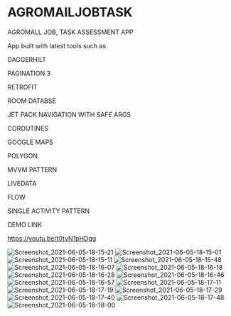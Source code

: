 # AGROMAILJOBTASK
AGROMALL JOB,  TASK ASSESSMENT APP

App built with latest tools such as 

DAGGERHILT

PAGINATION 3

RETROFIT

ROOM DATABSE

JET PACK NAVIGATION WITH SAFE ARGS 

COROUTINES

GOOGLE MAPS 

POLYGON

MVVM PATTERN

LIVEDATA

FLOW

SINGLE ACTIVITY PATTERN

DEMO LINK

https://youtu.be/t0tyN1pHDgg


![Screenshot_2021-06-05-18-15-21](https://user-images.githubusercontent.com/44091450/120900068-d06f3b80-c5e7-11eb-91f2-78b2482a648d.png)
![Screenshot_2021-06-05-18-15-01](https://user-images.githubusercontent.com/44091450/120900075-d238ff00-c5e7-11eb-835f-356be4a516d1.png)
![Screenshot_2021-06-05-18-15-11](https://user-images.githubusercontent.com/44091450/120900077-d36a2c00-c5e7-11eb-8435-01f396174c39.png)
![Screenshot_2021-06-05-18-15-48](https://user-images.githubusercontent.com/44091450/120900081-d533ef80-c5e7-11eb-891c-c609981fdcd6.png)
![Screenshot_2021-06-05-18-16-07](https://user-images.githubusercontent.com/44091450/120900084-d8c77680-c5e7-11eb-9192-2156cf20ec78.png)
![Screenshot_2021-06-05-18-16-18](https://user-images.githubusercontent.com/44091450/120900092-e11fb180-c5e7-11eb-80fd-73e3bd82a72d.png)
![Screenshot_2021-06-05-18-16-28](https://user-images.githubusercontent.com/44091450/120900095-e2e97500-c5e7-11eb-9d17-ed2bf8ed6714.png)
![Screenshot_2021-06-05-18-16-46](https://user-images.githubusercontent.com/44091450/120900100-e5e46580-c5e7-11eb-9518-205ea7d17a52.png)
![Screenshot_2021-06-05-18-16-57](https://user-images.githubusercontent.com/44091450/120900104-e846bf80-c5e7-11eb-86ac-8815cc217d80.png)
![Screenshot_2021-06-05-18-17-11](https://user-images.githubusercontent.com/44091450/120900107-ea108300-c5e7-11eb-9042-af2253205e0c.png)
![Screenshot_2021-06-05-18-17-19](https://user-images.githubusercontent.com/44091450/120900112-ebda4680-c5e7-11eb-8d73-cd26860ebfd2.png)
![Screenshot_2021-06-05-18-17-29](https://user-images.githubusercontent.com/44091450/120900116-ef6dcd80-c5e7-11eb-8749-db45a3878194.png)
![Screenshot_2021-06-05-18-17-40](https://user-images.githubusercontent.com/44091450/120900120-f1d02780-c5e7-11eb-9ca4-53d4476e1b4c.png)
![Screenshot_2021-06-05-18-17-48](https://user-images.githubusercontent.com/44091450/120900121-f399eb00-c5e7-11eb-9ea5-5fc48b269220.png)
![Screenshot_2021-06-05-18-18-00](https://user-images.githubusercontent.com/44091450/120900124-f563ae80-c5e7-11eb-8290-47ca7861e08a.png)
